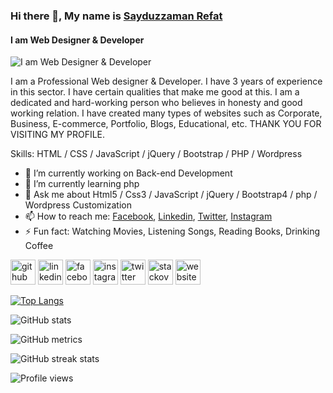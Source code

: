 ### Hi there 👋, My name is [Sayduzzaman Refat](https://www.facebook.com/sayduzzaman.refat/)
#### I am Web Designer & Developer
![I am Web Designer & Developer](https://1.bp.blogspot.com/-xFkvZUO2kno/X_SYx8KNiII/AAAAAAAAAOg/Af8V68lGV5wfrX921OjD8TKzffNBq2magCLcBGAsYHQ/s700/Untitled%2Bdesign.png)

I am a Professional Web designer & Developer. I have 3 years of experience in this sector. I have certain qualities that make me good at this. I am a dedicated and hard-working person who believes in honesty and good working relation. I have created many types of websites such as Corporate, Business, E-commerce, Portfolio, Blogs, Educational, etc.  THANK YOU FOR VISITING MY PROFILE.

Skills: HTML / CSS / JavaScript / jQuery / Bootstrap / PHP / Wordpress

- 🔭 I’m currently working on Back-end Development 
- 🌱 I’m currently learning php 
- 💬 Ask me about Html5 / Css3 / JavaScript / jQuery / Bootstrap4 / php / Wordpress Customization 
- 📫 How to reach me: [Facebook](https://www.facebook.com/sayduzzaman.refat/), [Linkedin](https://www.linkedin.com/in/sayduzzaman-refat-82346b1b1/), [Twitter](https://www.linkedin.com/in/sayduzzaman-refat-82346b1b1/), [Instagram](https://www.instagram.com/sayduzzaman_refat/) 
- ⚡ Fun fact: Watching Movies, Listening Songs, Reading Books, Drinking Coffee


[<img src='https://cdn.jsdelivr.net/npm/simple-icons@3.0.1/icons/github.svg' alt='github' height='40'>](https://github.com/SayduzzamanRefat)  [<img src='https://cdn.jsdelivr.net/npm/simple-icons@3.0.1/icons/linkedin.svg' alt='linkedin' height='40'>](https://www.linkedin.com/in/sayduzzaman-refat-82346b1b1/)  [<img src='https://cdn.jsdelivr.net/npm/simple-icons@3.0.1/icons/facebook.svg' alt='facebook' height='40'>](https://www.facebook.com/sayduzzaman.refat)  [<img src='https://cdn.jsdelivr.net/npm/simple-icons@3.0.1/icons/instagram.svg' alt='instagram' height='40'>](https://www.instagram.com/sayduzzaman_refat/)  [<img src='https://cdn.jsdelivr.net/npm/simple-icons@3.0.1/icons/twitter.svg' alt='twitter' height='40'>](https://twitter.com/SayduzzamanRef1)  [<img src='https://cdn.jsdelivr.net/npm/simple-icons@3.0.1/icons/stackoverflow.svg' alt='stackoverflow' height='40'>](https://stackoverflow.com/users/14945960/sayduzzaman-refat)  [<img src='https://cdn.jsdelivr.net/npm/simple-icons@3.0.1/icons/icloud.svg' alt='website' height='40'>](https://devrefat.com)  

[![Top Langs](https://github-readme-stats.vercel.app/api/top-langs/?username=SayduzzamanRefat)](https://github.com/anuraghazra/github-readme-stats)

![GitHub stats](https://github-readme-stats.vercel.app/api?username=SayduzzamanRefat&show_icons=true)  

![GitHub metrics](https://metrics.lecoq.io/SayduzzamanRefat)  

![GitHub streak stats](https://github-readme-streak-stats.herokuapp.com/?user=SayduzzamanRefat)  

![Profile views](https://gpvc.arturio.dev/SayduzzamanRefat)  
